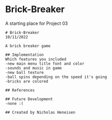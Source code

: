# Brick-Breaker

A starting place for Project 03


```
# Brick-Breaker
10/11/2022

A brick breaker game

## Implementation
Which features you included
-new main menu title font and color
-sounds and music in game
-new ball texture
-ball spins depending on the speed it's going
-bricks are colored

## References

## Future Development
-none :(

## Created by Nicholas Heneisen
```